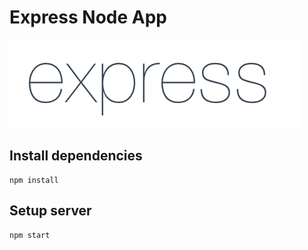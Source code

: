 # Express Node App

![](public/backup/express.png)

## Install dependencies

```
npm install
```

## Setup server

```
npm start
```